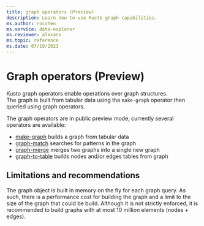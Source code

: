 ```yaml
---
title: graph operators (Preview)
description: Learn how to use Kusto graph capabilities.
ms.author: rocohen
ms.service: data-explorer
ms.reviewer: alexans
ms.topic: reference
ms.date: 07/19/2023
---
```

# Graph operators (Preview)

Kusto graph operators enable operations over graph structures.  
The graph is built from tabular data using the `make-graph` operator then queried using graph operators.

The graph operators are in public preview mode, currently several operators are available:

* [make-graph](make-graph-operator.md) builds a graph from tabular data
* [graph-match](graph-match-operator.md) searches for patterns in the graph
* [graph-merge](graph-merge-operator.md) merges two graphs into a single new graph 
* [graph-to-table](graph-to-table-operator.md) builds nodes and/or edges tables from graph

## Limitations and recommendations

The graph object is built in memory on the fly for each graph query. As such, there is a performance cost for building the graph and a limit to the size of the graph that could be build. 
Although it is not strictly enforced, it is recommended to build graphs with at most 10 million elements (nodes + edges).
